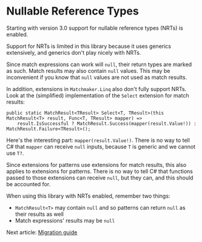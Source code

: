 # Nullable Reference Types

Starting with version 3.0 support for nullable reference types (NRTs) is enabled.

Support for NRTs is limited in this library because it uses generics extensively, and generics don't play nicely with
NRTs.

Since match expressions can work will `null`, their return types are marked as such. Match results may also contain
`null` values. This may be inconvenient if you know that `null` values are not used as match results.

In addition, extensions in `Matchmaker.Linq` also don't fully support NRTs. Look at the (simplified) implementation
of the `Select` extension for match results:

```
public static MatchResult<TResult> Select<T, TResult>(this MatchResult<T> result, Func<T, TResult> mapper) =>
    result.IsSuccessful ? MatchResult.Success(mapper(result.Value!)) : MatchResult.Failure<TResult>();
```

Here's the interesting part: `mapper(result.Value!)`. There is no way to tell C# that `mapper` can receive `null`
inputs, because `T` is generic and we cannot use `T?`.

Since extensions for patterns use extensions for match results, this also applies to extensions for patterns. There is
no way to tell C# that functions passed to those extensions can receive `null`, but they can, and this should be
accounted for.

When using this library with NRTs enabled, remember two things:

- `MatchResult<T>` may contain `null` and so patterns can return `null` as their results as well
- Match expressions' results may be `null`

Next article: [Migration guide](migration.md)
